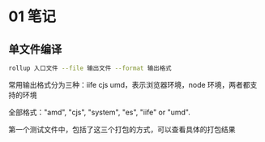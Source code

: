 # 01 笔记

## 单文件编译

```bash
rollup 入口文件 --file 输出文件 --format 输出格式
```

常用输出格式分为三种：iife cjs umd，表示浏览器环境，node 环境，两者都支持的环境

全部格式："amd", "cjs", "system", "es", "iife" or "umd".

第一个测试文件中，包括了这三个打包的方式，可以查看具体的打包结果
